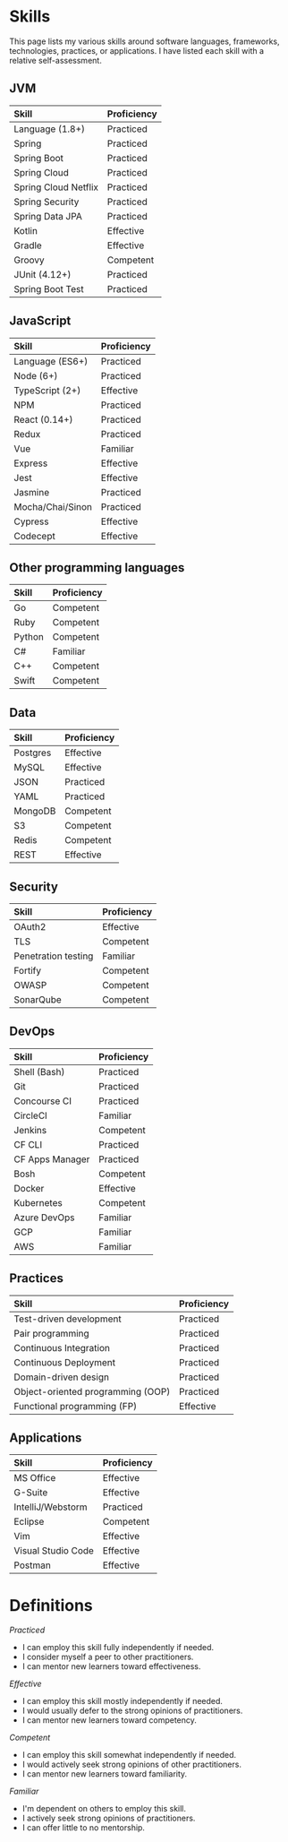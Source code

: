 # Skills

This page lists my various skills around software languages, frameworks, technologies, practices, or applications. I have listed each skill with a relative self-assessment.

## JVM

| Skill                | Proficiency |
| :------------------- | :---------- |
| Language (1.8+)      | Practiced   |
| Spring               | Practiced   |
| Spring Boot          | Practiced   |
| Spring Cloud         | Practiced   |
| Spring Cloud Netflix | Practiced   |
| Spring Security      | Practiced   |
| Spring Data JPA      | Practiced   |
| Kotlin               | Effective   |
| Gradle               | Effective   |
| Groovy               | Competent   |
| JUnit (4.12+)        | Practiced   |
| Spring Boot Test     | Practiced   |

## JavaScript

| Skill            | Proficiency |
| :--------------- | :---------- |
| Language (ES6+)  | Practiced   |
| Node (6+)        | Practiced   |
| TypeScript (2+)  | Effective   |
| NPM              | Practiced   |
| React (0.14+)    | Practiced   |
| Redux            | Practiced   |
| Vue              | Familiar    |
| Express          | Effective   |
| Jest             | Effective   |
| Jasmine          | Practiced   |
| Mocha/Chai/Sinon | Practiced   |
| Cypress          | Effective   |
| Codecept         | Effective   |

## Other programming languages

| Skill            | Proficiency |
| :--------------- | :---------- |
| Go               | Competent   |
| Ruby             | Competent   |
| Python           | Competent   |
| C#               | Familiar    |
| C++              | Competent   |
| Swift            | Competent   |

## Data

| Skill            | Proficiency |
| :--------------- | :---------- |
| Postgres         | Effective   |
| MySQL            | Effective   |
| JSON             | Practiced   |
| YAML             | Practiced   |
| MongoDB          | Competent   |
| S3               | Competent   |
| Redis            | Competent   |
| REST             | Effective   |

## Security

| Skill               | Proficiency |
| :------------------ | :---------- |
| OAuth2              | Effective   |
| TLS                 | Competent   |
| Penetration testing | Familiar    |
| Fortify             | Competent   |
| OWASP               | Competent   |
| SonarQube           | Competent   |

## DevOps

| Skill            | Proficiency |
| :--------------- | :---------- |
| Shell (Bash)     | Practiced   |
| Git              | Practiced   |
| Concourse CI     | Practiced   |
| CircleCI         | Familiar    |
| Jenkins          | Competent   |
| CF CLI           | Practiced   |
| CF Apps Manager  | Practiced   |
| Bosh             | Competent   |
| Docker           | Effective   |
| Kubernetes       | Competent   |
| Azure DevOps     | Familiar    |
| GCP              | Familiar    |
| AWS              | Familiar    |

## Practices

| Skill                             | Proficiency  |
| :-------------------------------- | :----------- |
| Test-driven development           | Practiced    |
| Pair programming                  | Practiced    |
| Continuous Integration            | Practiced    |
| Continuous Deployment             | Practiced    |
| Domain-driven design              | Practiced    |
| Object-oriented programming (OOP) | Practiced    |
| Functional programming (FP)       | Effective    |

## Applications

| Skill                | Proficiency |
| :------------------  | :---------- |
| MS Office            | Effective   |
| G-Suite              | Effective   |
| IntelliJ/Webstorm    | Practiced   |
| Eclipse              | Competent   |
| Vim                  | Effective   |
| Visual Studio Code   | Effective   |
| Postman              | Effective   |


# Definitions

*Practiced*

* I can employ this skill fully independently if needed.
* I consider myself a peer to other practitioners.
* I can mentor new learners toward effectiveness.

*Effective*

* I can employ this skill mostly independently if needed.
* I would usually defer to the strong opinions of practitioners.
* I can mentor new learners toward competency.

*Competent*

* I can employ this skill somewhat independently if needed.
* I would actively seek strong opinions of other practitioners.
* I can mentor new learners toward familiarity.

*Familiar*

* I'm dependent on others to employ this skill.
* I actively seek strong opinions of practitioners.
* I can offer little to no mentorship.
